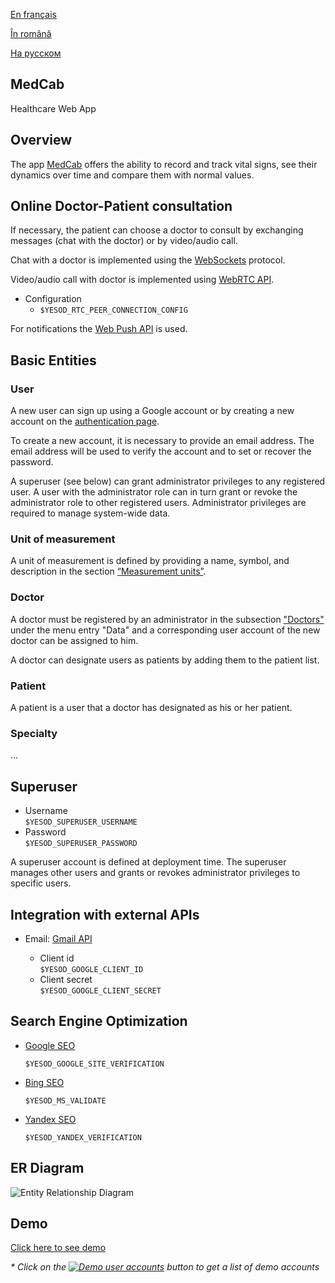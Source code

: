
[En français](https://github.com/ciukstar/medcab/blob/master/README.fr.md)  

[În română](https://github.com/ciukstar/medcab/blob/master/README.ro.md)  

[На русском](https://github.com/ciukstar/medcab/blob/master/README.ru.md)  

## MedCab
Healthcare Web App

## Overview
The app [MedCab](https://medcab-jjgwe5ufda-de.a.run.app) offers the ability to record and track vital signs, see their dynamics over time and compare them with normal values.


## Online Doctor-Patient consultation
If necessary, the patient can choose a doctor to consult by exchanging messages (chat with the doctor) or by video/audio call.

Chat with a doctor is implemented using the [WebSockets](https://developer.mozilla.org/en-US/docs/Web/API/WebSockets_API) protocol.

Video/audio call with doctor is implemented using [WebRTC API](https://developer.mozilla.org/en-US/docs/Web/API/WebRTC_API).

* Configuration
  * ```$YESOD_RTC_PEER_CONNECTION_CONFIG```
  
For notifications the [Web Push API](https://developer.mozilla.org/en-US/docs/Web/API/Push_API) is used.

## Basic Entities

### User

A new user can sign up using a Google account or by creating a new account on the [authentication page](https://medcab-jjgwe5ufda-de.a.run.app/auth/login).

To create a new account, it is necessary to provide an email address. The email address will be used to verify the account and to set or recover the password.

A superuser (see below) can grant administrator privileges to any registered user. A user with the administrator role can in turn grant or revoke the administrator role to other registered users. Administrator privileges are required to manage system-wide data.

### Unit of measurement

A unit of measurement is defined by providing a name, symbol, and description in the section [“Measurement units”](https://medcab-jjgwe5ufda-de.a.run.app/data/units).

### Doctor

A doctor must be registered by an administrator in the subsection ["Doctors"](https://medcab-jjgwe5ufda-de.a.run.app/data/staff) under the menu entry "Data" and a corresponding user account of the new doctor can be assigned to him.

A doctor can designate users as patients by adding them to the patient list.

### Patient

A patient is a user that a doctor has designated as his or her patient.

### Specialty

...

## Superuser

* Username  
  ```$YESOD_SUPERUSER_USERNAME```
* Password  
  ```$YESOD_SUPERUSER_PASSWORD```
  
A superuser account is defined at deployment time. The superuser manages other users and grants or revokes administrator privileges to specific users.

## Integration with external APIs

* Email: [Gmail API](https://developers.google.com/gmail/api/guides)  

  * Client id  
    ```$YESOD_GOOGLE_CLIENT_ID```
  * Client secret  
    ```$YESOD_GOOGLE_CLIENT_SECRET```

## Search Engine Optimization

* [Google SEO](https://search.google.com/search-console)

  ```$YESOD_GOOGLE_SITE_VERIFICATION```
  
* [Bing SEO](https://www.bing.com/webmasters)

  ```$YESOD_MS_VALIDATE```
  
* [Yandex SEO](https://webmaster.yandex.com/welcome)

  ```$YESOD_YANDEX_VERIFICATION```

## ER Diagram

![Entity Relationship Diagram](static/img/ERD_MedCab.svg)

## Demo

[Click here to see demo](https://medcab-jjgwe5ufda-de.a.run.app)

_* Click on the [![Demo user accounts](demo/button-demo-aaccounts.png)](https://medcab-jjgwe5ufda-de.a.run.app/auth/login) button to get a list of demo accounts_
